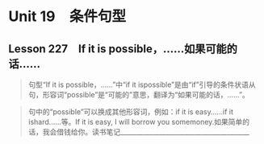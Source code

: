﻿ # Unit 19　条件句型
 ## Lesson 227　If it is possible，……如果可能的话……
 
> 句型“If it is possible，……”中“if it ispossible”是由“if”引导的条件状语从句，形容词“possible”是“可能的”意思，翻译为“如果可能的话，……”。

> 句中的“possible”可以换成其他形容词，例如：if it is easy……if it ishard……等。If it is easy, I will borrow you somemoney.如果简单的话，我会借钱给你。读书笔记________________________________________


 
